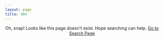 ```yaml
---
layout: page
title: 404
---
```


<center>Oh, snap! Looks like this page doesn't exist. Hope searching can help. <a href="/search">Go to Search Page</a></center>
